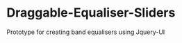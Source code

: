 Draggable-Equaliser-Sliders
===========================

Prototype for creating band equalisers using Jquery-UI
